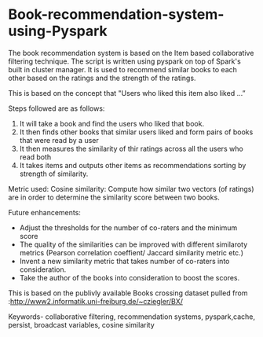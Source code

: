 # Book-recommendation-system-using-Pyspark

The book recommendation system is based on the Item based collaborative filtering technique. The script is written using pyspark on top of Spark's built in cluster manager. It is used to recommend similar books to each other based on the ratings and the strength of the ratings. 

This is based on the concept that "Users who liked this item also liked …”   

Steps followed are as follows:

1. It will take a book and find the users who liked that book.
2. It then finds other books that similar users liked and form pairs of books that were read by a user
2. It then measures the similarity of thir ratings across all the users who read both
3. It takes items and outputs other items as recommendations sorting by strength of similarity.

Metric used:
Cosine similarity: Compute how similar two vectors (of ratings) are in order to determine the similarity score between two books.	

Future enhancements: 
- Adjust the thresholds for the number of co-raters and the minimum score
- The quality of the similarities can be improved with different similaroty metrics (Pearson correlation coeffient/ Jaccard similarity metric etc.)
- Invent a new similarity metric that takes number of co-raters into consideration.
- Take the author of the books into consideration to boost the scores.

This is based on the publivly available Books crossing dataset pulled from :http://www2.informatik.uni-freiburg.de/~cziegler/BX/

Keywords- collaborative filtering,  recommendation systems, pyspark,cache, persist, broadcast variables, cosine similarity
